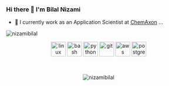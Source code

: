 ### Hi there 👋 I'm Bilal Nizami

- 🔭 I currently work as an Application Scientist at [ChemAxon](https://chemaxon.com/)  ...


<img align="center" src="https://github-readme-stats.vercel.app/api?username=nizamibilal&show_icons=true" alt="nizamibilal" />
<br/>
<p align="center">
  <img src="https://www.vectorlogo.zone/logos/linux/linux-icon.svg" alt="linux" width="40" height="40"/>
  <img src="https://www.vectorlogo.zone/logos/gnu_bash/gnu_bash-icon.svg" alt="bash" width="40" height="40"/>
  <img src="https://www.vectorlogo.zone/logos/python/python-icon.svg" alt="python" width="40" height="40"/>
  <img src="https://www.vectorlogo.zone/logos/git-scm/git-scm-icon.svg" alt="git" width="40" height="40"/>
  <img src="https://www.vectorlogo.zone/logos/amazon_aws/amazon_aws-icon.svg" alt="aws" width="40" height="40"/>
  <img src="https://www.vectorlogo.zone/logos/postgresql/postgresql-icon.svg" alt="postgresql" width="40" height="40"/>
  
</p>
<br/>

<p align="center"> <img src="https://komarev.com/ghpvc/?username=nizamibilal" alt="nizamibilal" /> </p>

<!--
**nizamibilal/nizamibilal** is a ✨ _special_ ✨ repository because its `README.md` (this file) appears on your GitHub profile.

Here are some ideas to get you started:

- 🔭 I’m currently working on ...
- 🌱 I’m currently learning ...
- 👯 I’m looking to collaborate on ...
- 🤔 I’m looking for help with ...
- 💬 Ask me about ...
- 📫 How to reach me: ...
- 😄 Pronouns: ...
- ⚡ Fun fact: ...
-->
